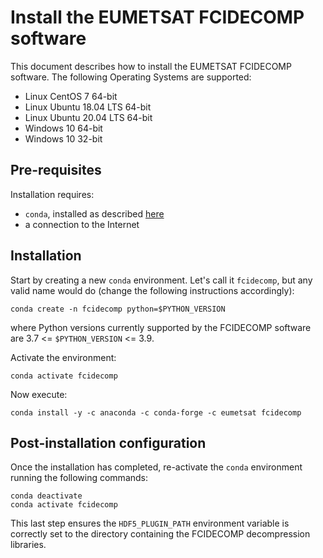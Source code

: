 # Install the EUMETSAT FCIDECOMP software

This document describes how to install the EUMETSAT FCIDECOMP software.
The following Operating Systems are supported:

- Linux CentOS 7 64-bit
- Linux Ubuntu 18.04 LTS 64-bit
- Linux Ubuntu 20.04 LTS 64-bit
- Windows 10 64-bit
- Windows 10 32-bit

## Pre-requisites

Installation requires:

- `conda`, installed as described
  [here](<https://conda.io/projects/conda/en/latest/user-guide/install/index.html>)
- a connection to the Internet

## Installation

Start by creating a new `conda` environment. Let's call it `fcidecomp`, but
any valid name would do (change the following instructions accordingly):

    conda create -n fcidecomp python=$PYTHON_VERSION
    
where Python versions currently supported by the FCIDECOMP software are 3.7 <= `$PYTHON_VERSION` <= 3.9.

Activate the environment:

    conda activate fcidecomp

Now execute:

    conda install -y -c anaconda -c conda-forge -c eumetsat fcidecomp

## Post-installation configuration

Once the installation has completed, re-activate the `conda` environment running the following commands:

    conda deactivate
    conda activate fcidecomp
    
This last step ensures the `HDF5_PLUGIN_PATH` environment variable is correctly set to the directory containing the
FCIDECOMP decompression libraries.





